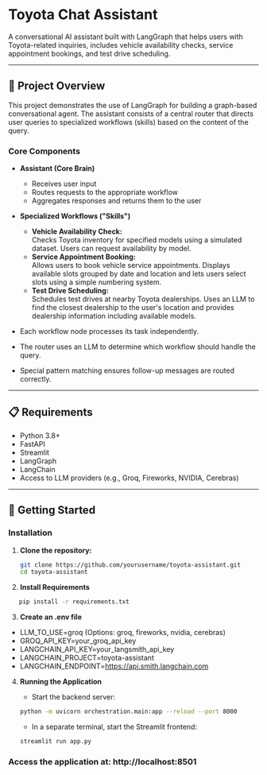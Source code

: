 # Toyota Chat Assistant

A conversational AI assistant built with LangGraph that helps users with Toyota-related inquiries, includes vehicle availability checks, service appointment bookings, and test drive scheduling.

---

## 🚗 Project Overview

This project demonstrates the use of LangGraph for building a graph-based conversational agent. The assistant consists of a central router that directs user queries to specialized workflows (skills) based on the content of the query.

### Core Components

- **Assistant (Core Brain)**

  - Receives user input
  - Routes requests to the appropriate workflow
  - Aggregates responses and returns them to the user

- **Specialized Workflows ("Skills")**

  - **Vehicle Availability Check:**  
    Checks Toyota inventory for specified models using a simulated dataset. Users can request availability by model.
  - **Service Appointment Booking:**  
    Allows users to book vehicle service appointments. Displays available slots grouped by date and location and lets users select slots using a simple numbering system.
  - **Test Drive Scheduling:**  
    Schedules test drives at nearby Toyota dealerships. Uses an LLM to find the closest dealership to the user's location and provides dealership information including available models.

- Each workflow node processes its task independently.
- The router uses an LLM to determine which workflow should handle the query.
- Special pattern matching ensures follow-up messages are routed correctly.

---

## 📋 Requirements

- Python 3.8+
- FastAPI
- Streamlit
- LangGraph
- LangChain
- Access to LLM providers (e.g., Groq, Fireworks, NVIDIA, Cerebras)

---

## 🚀 Getting Started

### Installation

1. **Clone the repository:**

   ```bash
   git clone https://github.com/yourusername/toyota-assistant.git
   cd toyota-assistant

   ```

2. **Install Requirements**

```bash
   pip install -r requirements.txt
```

3. **Create an .env file**

- LLM_TO_USE=groq (Options: groq, fireworks, nvidia, cerebras)
- GROQ_API_KEY=your_groq_api_key
- LANGCHAIN_API_KEY=your_langsmith_api_key
- LANGCHAIN_PROJECT=toyota-assistant
- LANGCHAIN_ENDPOINT=https://api.smith.langchain.com

4. **Running the Application**
    - Start the backend server:

    ```bash
    python -m uvicorn orchestration.main:app --reload --port 8000
     ```
    - In a separate terminal, start the Streamlit frontend:
      
    ```bash
    streamlit run app.py
     ```

### Access the application at: http://localhost:8501

